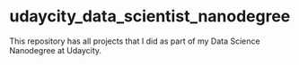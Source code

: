 # udaycity_data_scientist_nanodegree

This repository has all projects that I did as part of my Data Science Nanodegree at Udaycity.
